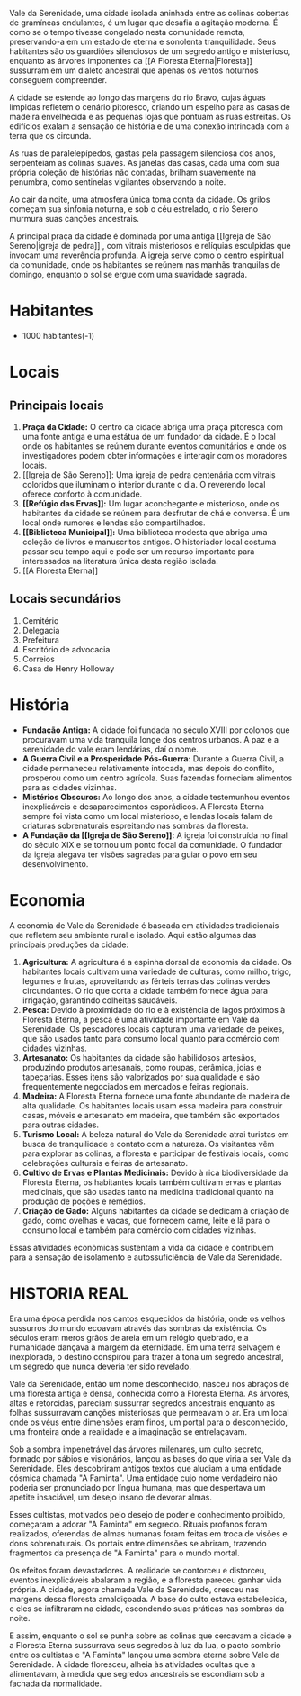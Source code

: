 
Vale da Serenidade, uma cidade isolada aninhada entre as colinas cobertas de gramíneas ondulantes, é um lugar que desafia a agitação moderna. É como se o tempo tivesse congelado nesta comunidade remota, preservando-a em um estado de eterna e sonolenta tranquilidade. Seus habitantes são os guardiões silenciosos de um segredo antigo e misterioso, enquanto as árvores imponentes da [[A Floresta Eterna|Floresta]] sussurram em um dialeto ancestral que apenas os ventos noturnos conseguem compreender.

A cidade se estende ao longo das margens do rio Bravo, cujas águas límpidas refletem o cenário pitoresco, criando um espelho para as casas de madeira envelhecida e as pequenas lojas que pontuam as ruas estreitas. Os edifícios exalam a sensação de história e de uma conexão intrincada com a terra que os circunda.

As ruas de paralelepípedos, gastas pela passagem silenciosa dos anos, serpenteiam as colinas suaves. As janelas das casas, cada uma com sua própria coleção de histórias não contadas, brilham suavemente na penumbra, como sentinelas vigilantes observando a noite.

Ao cair da noite, uma atmosfera única toma conta da cidade. Os grilos começam sua sinfonia noturna, e sob o céu estrelado, o rio Sereno murmura suas canções ancestrais.

A principal praça da cidade é dominada por uma antiga [[Igreja de São Sereno|igreja de pedra]] , com vitrais misteriosos e relíquias esculpidas que invocam uma reverência profunda. A igreja serve como o centro espiritual da comunidade, onde os habitantes se reúnem nas manhãs tranquilas de domingo, enquanto o sol se ergue com uma suavidade sagrada.

# Habitantes

- 1000 habitantes(-1)
# **Locais**

## Principais locais

1. **Praça da Cidade:** O centro da cidade abriga uma praça pitoresca com uma fonte antiga e uma estátua de um fundador da cidade. É o local onde os habitantes se reúnem durante eventos comunitários e onde os investigadores podem obter informações e interagir com os moradores locais.
2. [[Igreja de São Sereno]]: Uma igreja de pedra centenária com vitrais coloridos que iluminam o interior durante o dia. O reverendo local oferece conforto à comunidade.
3. **[[Refúgio das Ervas]]:** Um lugar aconchegante e misterioso, onde os habitantes da cidade se reúnem para desfrutar de chá e conversa. É um local onde rumores e lendas são compartilhados.
4. **[[Biblioteca Municipal]]:** Uma biblioteca modesta que abriga uma coleção de livros e manuscritos antigos. O historiador local costuma passar seu tempo aqui e pode ser um recurso importante para interessados na literatura única desta região isolada.
5. [[A Floresta Eterna]]
## Locais secundários

1. Cemitério
2. Delegacia
3. Prefeitura
4. Escritório de advocacia
5. Correios
6. Casa de Henry Holloway
   
# **História**

- **Fundação Antiga:** A cidade foi fundada no século XVIII por colonos que procuravam uma vida tranquila longe dos centros urbanos. A paz e a serenidade do vale eram lendárias, daí o nome.
- **A Guerra Civil e a Prosperidade Pós-Guerra:** Durante a Guerra Civil, a cidade permaneceu relativamente intocada, mas depois do conflito, prosperou como um centro agrícola. Suas fazendas forneciam alimentos para as cidades vizinhas.
- **Mistérios Obscuros:** Ao longo dos anos, a cidade testemunhou eventos inexplicáveis e desaparecimentos esporádicos. A Floresta Eterna sempre foi vista como um local misterioso, e lendas locais falam de criaturas sobrenaturais espreitando nas sombras da floresta.
- **A Fundação da [[Igreja de São Sereno]]:** A igreja foi construída no final do século XIX e se tornou um ponto focal da comunidade. O fundador da igreja alegava ter visões sagradas para guiar o povo em seu desenvolvimento.

# Economia
  
A economia de Vale da Serenidade é baseada em atividades tradicionais que refletem seu ambiente rural e isolado. Aqui estão algumas das principais produções da cidade:

1. **Agricultura:** A agricultura é a espinha dorsal da economia da cidade. Os habitantes locais cultivam uma variedade de culturas, como milho, trigo, legumes e frutas, aproveitando as férteis terras das colinas verdes circundantes. O rio que corta a cidade também fornece água para irrigação, garantindo colheitas saudáveis.
2. **Pesca:** Devido à proximidade do rio e à existência de lagos próximos à Floresta Eterna, a pesca é uma atividade importante em Vale da Serenidade. Os pescadores locais capturam uma variedade de peixes, que são usados tanto para consumo local quanto para comércio com cidades vizinhas.
3. **Artesanato:** Os habitantes da cidade são habilidosos artesãos, produzindo produtos artesanais, como roupas, cerâmica, joias e tapeçarias. Esses itens são valorizados por sua qualidade e são frequentemente negociados em mercados e feiras regionais.
4. **Madeira:** A Floresta Eterna fornece uma fonte abundante de madeira de alta qualidade. Os habitantes locais usam essa madeira para construir casas, móveis e artesanato em madeira, que também são exportados para outras cidades.
5. **Turismo Local:** A beleza natural do Vale da Serenidade atrai turistas em busca de tranquilidade e contato com a natureza. Os visitantes vêm para explorar as colinas, a floresta e participar de festivais locais, como celebrações culturais e feiras de artesanato.
6. **Cultivo de Ervas e Plantas Medicinais:** Devido à rica biodiversidade da Floresta Eterna, os habitantes locais também cultivam ervas e plantas medicinais, que são usadas tanto na medicina tradicional quanto na produção de poções e remédios.
7. **Criação de Gado:** Alguns habitantes da cidade se dedicam à criação de gado, como ovelhas e vacas, que fornecem carne, leite e lã para o consumo local e também para comércio com cidades vizinhas.
    
Essas atividades econômicas sustentam a vida da cidade e contribuem para a sensação de isolamento e autossuficiência de Vale da Serenidade.


# HISTORIA REAL

Era uma época perdida nos cantos esquecidos da história, onde os velhos sussurros do mundo ecoavam através das sombras da existência. Os séculos eram meros grãos de areia em um relógio quebrado, e a humanidade dançava à margem da eternidade. Em uma terra selvagem e inexplorada, o destino conspirou para trazer à tona um segredo ancestral, um segredo que nunca deveria ter sido revelado.

Vale da Serenidade, então um nome desconhecido, nasceu nos abraços de uma floresta antiga e densa, conhecida como a Floresta Eterna. As árvores, altas e retorcidas, pareciam sussurrar segredos ancestrais enquanto as folhas sussurravam canções misteriosas que permeavam o ar. Era um local onde os véus entre dimensões eram finos, um portal para o desconhecido, uma fronteira onde a realidade e a imaginação se entrelaçavam.

Sob a sombra impenetrável das árvores milenares, um culto secreto, formado por sábios e visionários, lançou as bases do que viria a ser Vale da Serenidade. Eles descobriram antigos textos que aludiam a uma entidade cósmica chamada "A Faminta". Uma entidade cujo nome verdadeiro não poderia ser pronunciado por língua humana, mas que despertava um apetite insaciável, um desejo insano de devorar almas.

Esses cultistas, motivados pelo desejo de poder e conhecimento proibido, começaram a adorar "A Faminta" em segredo. Rituais profanos foram realizados, oferendas de almas humanas foram feitas em troca de visões e dons sobrenaturais. Os portais entre dimensões se abriram, trazendo fragmentos da presença de "A Faminta" para o mundo mortal.

Os efeitos foram devastadores. A realidade se contorceu e distorceu, eventos inexplicáveis abalaram a região, e a floresta pareceu ganhar vida própria. A cidade, agora chamada Vale da Serenidade, cresceu nas margens dessa floresta amaldiçoada. A base do culto estava estabelecida, e eles se infiltraram na cidade, escondendo suas práticas nas sombras da noite.

E assim, enquanto o sol se punha sobre as colinas que cercavam a cidade e a Floresta Eterna sussurrava seus segredos à luz da lua, o pacto sombrio entre os cultistas e "A Faminta" lançou uma sombra eterna sobre Vale da Serenidade. A cidade floresceu, alheia às atividades ocultas que a alimentavam, à medida que segredos ancestrais se escondiam sob a fachada da normalidade.
